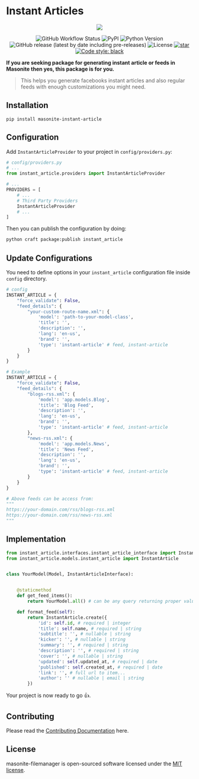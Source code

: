 # Instant Articles

<p align="center">
    <img src="https://banners.beyondco.de/Masonite%20Instant%20Article.png?theme=light&packageManager=pip+install&packageName=masonite-instant-article&pattern=charlieBrown&style=style_2&description=generate%20facebooks%20instant%20articles%20and%20feeds.&md=1&showWatermark=1&fontSize=100px&images=adjustments&widths=50&heights=50">
</p>

<p align="center">
  
  <img alt="GitHub Workflow Status" src="https://github.com/yubarajshrestha/masonite-instant-articles/actions/workflows/python-package.yml/badge.svg">
  <img alt="PyPI" src="https://img.shields.io/pypi/v/masonite-instant-article">
  <img src="https://img.shields.io/badge/python-3.7+-blue.svg" alt="Python Version">
  <img alt="GitHub release (latest by date including pre-releases)" src="https://img.shields.io/github/v/release/yubarajshrestha/masonite-instant-articles">
  <img alt="License" src="https://img.shields.io/github/license/yubarajshrestha/masonite-instant-articles">
  <a href="https://github.com/yubarajshrestha/masonite-instant-article/stargazers"><img alt="star" src="https://img.shields.io/github/stars/yubarajshrestha/masonite-instant-articles" /></a>
  <a href="https://github.com/psf/black"><img alt="Code style: black" src="https://img.shields.io/badge/code%20style-black-000000.svg"></a>
</p>

**If you are seeking package for generating instant article or feeds in Masonite then yes, this package is for you.**

> This helps you generate facebooks instant articles and also regular feeds with enough customizations you might need.

## Installation

```shell
pip install masonite-instant-article
```

## Configuration

Add `InstantArticleProvider` to your project in `config/providers.py`:

```python
# config/providers.py
# ...
from instant_article.providers import InstantArticleProvider

# ...
PROVIDERS = [
    # ...
    # Third Party Providers
    InstantArticleProvider
    # ...
]
```

Then you can publish the configuration by doing:

```bash
python craft package:publish instant_article
```

## Update Configurations

You need to define options in your `instant_article` configuration file inside `config` directory.

```python
# config
INSTANT_ARTICLE = {
    "force_validate": False,
    "feed_details": {
        "your-custom-route-name.xml": {
            'model': 'path-to-your-model-class',
            'title': '',
            'description': '',
            'lang': 'en-us',
            'brand': '',
            'type': 'instant-article' # feed, instant-article
        }
    }
}

# Example
INSTANT_ARTICLE = {
    "force_validate": False,
    "feed_details": {
        "blogs-rss.xml": {
            'model': 'app.models.Blog',
            'title': 'Blog Feed',
            'description': '',
            'lang': 'en-us',
            'brand': '',
            'type': 'instant-article' # feed, instant-article
        },
        "news-rss.xml": {
            'model': 'app.models.News',
            'title': 'News Feed',
            'description': '',
            'lang': 'en-us',
            'brand': '',
            'type': 'instant-article' # feed, instant-article
        }
    }
}

# Above feeds can be access from:
"""
https://your-domain.com/rss/blogs-rss.xml
https://your-domain.com/rss/news-rss.xml
"""
```

## Implementation

```python
from instant_article.interfaces.instant_article_interface import InstantArticleInterface
from instant_article.models.instant_article import InstantArticle


class YourModel(Model, InstantArticleInterface):


    @staticmethod
    def get_feed_items():
        return YourModel.all() # can be any query returning proper values

    def format_feed(self):
        return InstantArticle.create({
            'id': self.id, # required | integer
            'title': self.name, # required | string
            'subtitle': '', # nullable | string
            'kicker': '', # nullable | string
            'summary': '', # required | string
            'description': '', # required | string
            'cover': '', # nullable | string
            'updated': self.updated_at, # required | date
            'published': self.created_at, # required | date
            'link': '', # full url to item...
            'author': '' # nullable | email | string
        })
```

Your project is now ready to go :+1:.

## Contributing

Please read the [Contributing Documentation](CONTRIBUTING.md) here.

## License

masonite-filemanager is open-sourced software licensed under the [MIT license](LICENSE).
